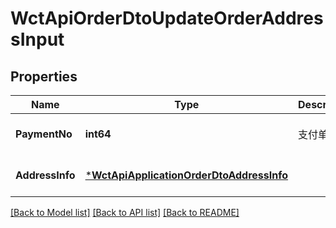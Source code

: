 # WctApiOrderDtoUpdateOrderAddressInput

## Properties
Name | Type | Description | Notes
------------ | ------------- | ------------- | -------------
**PaymentNo** | **int64** | 支付单号 | [optional] [default to null]
**AddressInfo** | [***WctApiApplicationOrderDtoAddressInfo**](WCT.Api.Application.Order.Dto.AddressInfo.md) |  | [optional] [default to null]

[[Back to Model list]](../README.md#documentation-for-models) [[Back to API list]](../README.md#documentation-for-api-endpoints) [[Back to README]](../README.md)

